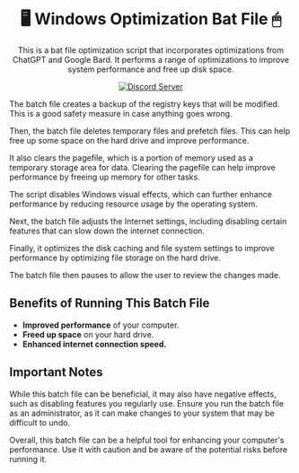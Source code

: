 <div align="center">

#   🖥️ Windows Optimization Bat File 🖱
This is a bat file optimization script that incorporates optimizations from ChatGPT and Google Bard. It performs a range of optimizations to improve system performance and free up disk space.

[![Discord Server][discord-badge]][discord-link]  

</div>

The batch file creates a backup of the registry keys that will be modified. This is a good safety measure in case anything goes wrong.

Then, the batch file deletes temporary files and prefetch files. This can help free up some space on the hard drive and improve performance.

It also clears the pagefile, which is a portion of memory used as a temporary storage area for data. Clearing the pagefile can help improve performance by freeing up memory for other tasks.

The script disables Windows visual effects, which can further enhance performance by reducing resource usage by the operating system.

Next, the batch file adjusts the Internet settings, including disabling certain features that can slow down the internet connection.

Finally, it optimizes the disk caching and file system settings to improve performance by optimizing file storage on the hard drive.

The batch file then pauses to allow the user to review the changes made.

## **Benefits of Running This Batch File**

- **Improved performance** of your computer.
- **Freed up space** on your hard drive.
- **Enhanced internet connection speed.**

## **Important Notes**

While this batch file can be beneficial, it may also have negative effects, such as disabling features you regularly use. Ensure you run the batch file as an administrator, as it can make changes to your system that may be difficult to undo.

Overall, this batch file can be a helpful tool for enhancing your computer's performance. Use it with caution and be aware of the potential risks before running it.

[discord-badge]: https://discord.com/api/guilds/897156326776520736/widget.png?style=shield
[discord-link]: https://discord.gg/RgZGCqKxAb
